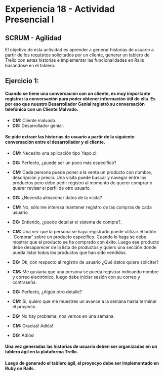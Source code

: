 # Experiencia 18 - Actividad Presencial I
## SCRUM - Agilidad

El objetivo de esta actividad es aprender a generar historias de usuario a partir de los requisitos solicitados por un cliente,  generar un tablero de Trello con estas historias e implementar las funcionalidades en Rails basándose en el tablero.

## Ejercicio 1: 

#### Cuando se tiene una conversación con un cliente, es muy importante registrar la conversación para poder obtener información útil de ella. Es por eso que nuestro Desarrollador Genial registró su conversación telefónica con un Cliente Malvado.

- **CM:** Cliente malvado.
- **DG:** Desarrollador genial.

#### Se pide extraer las historias de usuario a partir de la siguiente conversación entre el desarrollador y el cliente.

- **CM:** Necesito una aplicación tipo Yapo.cl

- **DG:** Perfecto, ¿puede ser un poco más específico?
- **CM:** Cada persona puede poner a la venta un producto con nombre, descripción y precio. Una visita puede buscar y navegar entre los productos pero debe pedir registro al momento de querer comprar o querer revisar el perfil de otro usuario.
- **DG:** ¿Necesita almacenar datos de la visita?
- **CM:** No, sólo me interesa mantener registro de las compras de cada usuario
- **DG:** Entiendo, ¿puede detallar el sistema de compra?.
- **CM:** Una vez que la persona se haya registrado puede utilizar el botón 'Comprar' sobre un producto específico. Cuando lo haga se debe mostrar que el producto se ha comprado con éxito. Luego ese producto debe desaparecer de la lista de productos y quiero una sección donde pueda listar todos los productos que han sido vendidos.
- **DG:** Ok, con respecto al registro de usuario ¿Qué datos quiere solicitar?
- **CM:** Me gustaría que una persona se pueda registrar indicando nombre y correo electrónico, luego debe iniciar sesión con su correo y contraseña.
- **DG:** Perfecto, ¿Algún otro detalle?
- **CM:** Sí, quiero que me muestres un avance a la semana hasta terminar el proyecto.
- **DG:** No hay problema, nos vemos en una semana.
- **CM:** Gracias! Adiós!
- **DG:** Adiós!

#### Una vez generadas las historias de usuario deben ser organizadas en un tablero ágil en la plataforma Trello. 

#### Luego de generado el tablero ágil, el proyecyo debe ser implementado en Ruby on Rails.